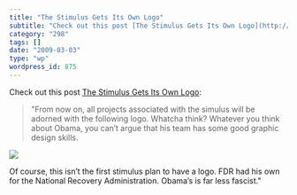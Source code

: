 ```yaml
---
title: "The Stimulus Gets Its Own Logo"
subtitle: "Check out this post [The Stimulus Gets Its Own Logo](http://feedproxy.google.com/~r/clusterstock/~3/..."
category: "298"
tags: []
date: "2009-03-03"
type: "wp"
wordpress_id: 875
---
```

Check out this post [The Stimulus Gets Its Own Logo](http://feedproxy.google.com/~r/clusterstock/~3/S3OuWiYTLfc/the-stimulus-gets-its-own-logo-2009-3):
> "From now on, all projects associated with the simulus will be adorned with the following logo. Whatcha think? Whatever you think about Obama, you can’t argue that his team has some good graphic design skills.

 ![](http://static.10gen.com/www.businessinsider.com/~~/f?id=49ada8cf14b9b9ea009002ee) 

 Of course, this isn’t the first stimulus plan to have a logo. FDR had his own for the National Recovery Administration. Obama’s is far less fascist."